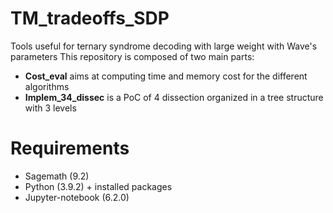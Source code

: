 # TM_tradeoffs_SDP
Tools useful for ternary syndrome decoding with large weight with Wave's parameters 
This repository is composed of two main parts:
* **Cost_eval** aims at computing time and memory cost for the different algorithms
* **Implem_34_dissec** is a PoC of 4 dissection organized in a tree structure with 3 levels

# Requirements
* Sagemath (9.2)
* Python (3.9.2) + installed packages
* Jupyter-notebook (6.2.0)